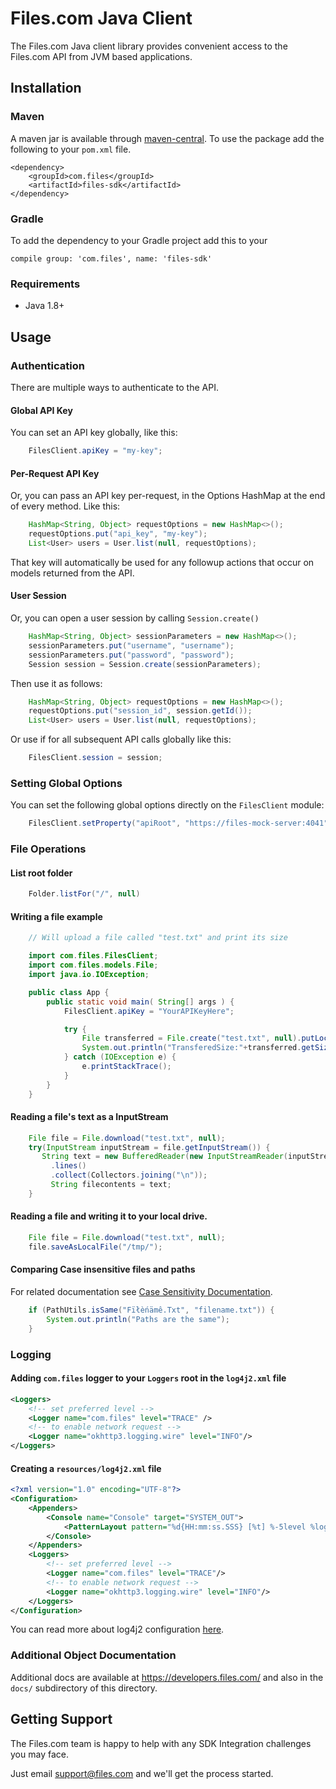 # Files.com Java Client

The Files.com Java client library provides convenient access to the Files.com API from JVM based applications.


## Installation

### Maven

A maven jar is available through [maven-central](https://search.maven.org/).
To use the package add the following to your `pom.xml` file.

    <dependency>
        <groupId>com.files</groupId>
        <artifactId>files-sdk</artifactId>
    </dependency>


### Gradle

To add the dependency to your Gradle project add this to your

    compile group: 'com.files', name: 'files-sdk'


### Requirements

* Java 1.8+


## Usage

### Authentication

There are multiple ways to authenticate to the API.


#### Global API Key

You can set an API key globally, like this:
```java
    FilesClient.apiKey = "my-key";
```

#### Per-Request API Key

Or, you can pass an API key per-request, in the Options HashMap at the end
of every method.  Like this:
```java
    HashMap<String, Object> requestOptions = new HashMap<>();
    requestOptions.put("api_key", "my-key");
    List<User> users = User.list(null, requestOptions);
```

That key will automatically be used for any followup actions that occur
on models returned from the API.


#### User Session

Or, you can open a user session by calling `Session.create()`
```java
    HashMap<String, Object> sessionParameters = new HashMap<>();
    sessionParameters.put("username", "username");
    sessionParameters.put("password", "password");
    Session session = Session.create(sessionParameters);
```

Then use it as follows:
```java
    HashMap<String, Object> requestOptions = new HashMap<>();
    requestOptions.put("session_id", session.getId());
    List<User> users = User.list(null, requestOptions);
```

Or use if for all subsequent API calls globally like this:
```java
    FilesClient.session = session;
```

### Setting Global Options

You can set the following global options directly on the `FilesClient` module:
```java
    FilesClient.setProperty("apiRoot", "https://files-mock-server:4041");
```

### File Operations

#### List root folder
```java
    Folder.listFor("/", null)
```

#### Writing a file example
```java
    // Will upload a file called "test.txt" and print its size

    import com.files.FilesClient;
    import com.files.models.File;
    import java.io.IOException;

    public class App {
        public static void main( String[] args ) {
            FilesClient.apiKey = "YourAPIKeyHere";

            try {
                File transferred = File.create("test.txt", null).putLocalFile("test.txt");
                System.out.println("TransferedSize:"+transferred.getSize());
            } catch (IOException e) {
                e.printStackTrace();
            }
        }
    }
```

#### Reading a file's text as a InputStream
```java
    File file = File.download("test.txt", null);
    try(InputStream inputStream = file.getInputStream()) {
       String text = new BufferedReader(new InputStreamReader(inputStream, StandardCharsets.UTF_8))
         .lines()
         .collect(Collectors.joining("\n"));
         String filecontents = text;
    }
```


#### Reading a file and writing it to your local drive.
```java
    File file = File.download("test.txt", null);
    file.saveAsLocalFile("/tmp/");
```

#### Comparing Case insensitive files and paths
For related documentation see [Case Sensitivity Documentation](https://www.files.com/docs/topics/file-system-semantics#case-sensitivity).

```java
    if (PathUtils.isSame("Fïłèńämê.Txt", "filename.txt")) {
        System.out.println("Paths are the same");
    }
```


### Logging

#### Adding `com.files` logger to your `Loggers` root in the `log4j2.xml` file
```xml
<Loggers>
    <!-- set preferred level -->
    <Logger name="com.files" level="TRACE" />
    <!-- to enable network request -->
    <Logger name="okhttp3.logging.wire" level="INFO"/>
</Loggers>
```
#### Creating a `resources/log4j2.xml` file
```xml
<?xml version="1.0" encoding="UTF-8"?>
<Configuration>
    <Appenders>
        <Console name="Console" target="SYSTEM_OUT">
            <PatternLayout pattern="%d{HH:mm:ss.SSS} [%t] %-5level %logger{36} - %msg%n"/>
        </Console>
    </Appenders>
    <Loggers>
        <!-- set preferred level -->
        <Logger name="com.files" level="TRACE"/>
        <!-- to enable network request -->
        <Logger name="okhttp3.logging.wire" level="INFO"/>
    </Loggers>
</Configuration>
```

You can read more about log4j2 configuration [here](https://logging.apache.org/log4j/2.x/manual/configuration.html).

### Additional Object Documentation

Additional docs are available at https://developers.files.com/ and also
in the `docs/` subdirectory of this directory.


## Getting Support

The Files.com team is happy to help with any SDK Integration challenges you
may face.

Just email support@files.com and we'll get the process started.

